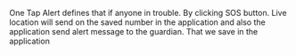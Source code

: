 One Tap Alert defines that if anyone in trouble.
By clicking SOS button. 
Live location will send on the saved number in the application and also the application send alert message to the guardian.
That we save in the application
